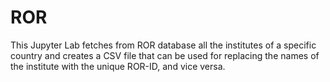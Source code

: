 # ROR

This Jupyter Lab fetches from ROR database all the institutes of a specific country and creates a CSV file that can be used for replacing the names of the institute with the unique ROR-ID, and vice versa.